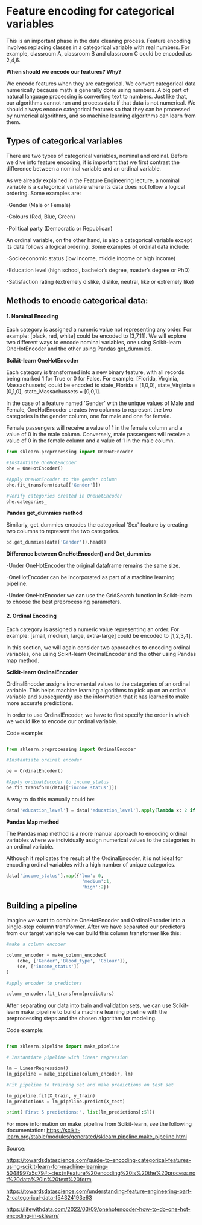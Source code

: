 # Feature encoding for categorical variables

This is an important phase in the data cleaning process. Feature encoding involves replacing classes in a categorical variable with real numbers. For example, classroom A, classroom B and classroom C could be encoded as 2,4,6.

**When should we encode our features? Why?**

We encode features when they are categorical. We convert categorical data numerically because math is generally done using numbers. A big part of natural language processing is converting text to numbers. Just like that, our algorithms cannot run and process data if that data is not numerical. We should always encode categorical features so that they can be processed by numerical algorithms, and so machine learning algorithms can learn from them. 

## Types of categorical variables

There are two types of categorical variables, nominal and ordinal. Before we dive into feature encoding, it is important that we first contrast the difference between a nominal variable and an ordinal variable.

As we already explained in the Feature Engineering lecture, a nominal variable is a categorical variable where its data does not follow a logical ordering. Some examples are:

-Gender (Male or Female)

-Colours (Red, Blue, Green)

-Political party (Democratic or Republican)

An ordinal variable, on the other hand, is also a categorical variable except its data follows a logical ordering. Some examples of ordinal data include:

-Socioeconomic status (low income, middle income or high income)

-Education level (high school, bachelor’s degree, master’s degree or PhD)

-Satisfaction rating (extremely dislike, dislike, neutral, like or extremely like)

## Methods to encode categorical data:

#### 1. Nominal Encoding

Each category is assigned a numeric value not representing any order. For example: [black, red, white] could be encoded to [3,7,11].
We will explore two different ways to encode nominal variables, one using Scikit-learn OneHotEncoder and the other using Pandas get_dummies.

**Scikit-learn OneHotEncoder**


Each category is transformed into a new binary feature, with all records being marked 1 for True or 0 for False. For example: [Florida, Virginia, Massachussets] could be encoded to state_Florida = [1,0,0], state_Virginia = [0,1,0], state_Massachussets = [0,0,1].

In the case of a feature named 'Gender' with the unique values of Male and Female, OneHotEncoder creates two columns to represent the two categories in the gender column, one for male and one for female.

Female passengers will receive a value of 1 in the female column and a value of 0 in the male column. Conversely, male passengers will receive a value of 0 in the female column and a value of 1 in the male column.

```py
from sklearn.preprocessing import OneHotEncoder

#Instantiate OneHotEncoder
ohe = OneHotEncoder()

#Apply OneHotEncoder to the gender column
ohe.fit_transform(data[['Gender']])

#Verify categories created in OneHotEncoder
ohe.categories_
```

**Pandas get_dummies method**

Similarly, get_dummies encodes the categorical 'Sex' feature by creating two columns to represent the two categories.

```py
pd.get_dummies(data['Gender']).head()
```

**Difference between OneHotEncoder() and Get_dummies**

-Under OneHotEncoder the original dataframe remains the same size.

-OneHotEncoder can be incorporated as part of a machine learning pipeline.

-Under OneHotEncoder we can use the GridSearch function in Scikit-learn to choose the best preprocessing parameters.

#### 2. Ordinal Encoding

Each category is assigned a numeric value representing an order. For example: [small, medium, large, extra-large] could be encoded to [1,2,3,4].

In this section, we will again consider two approaches to encoding ordinal variables, one using Scikit-learn OrdinalEncoder and the other using Pandas map method.

**Scikit-learn OrdinalEncoder**

OrdinalEncoder assigns incremental values to the categories of an ordinal variable. This helps machine learning algorithms to pick up on an ordinal variable and subsequently use the information that it has learned to make more accurate predictions.

In order to use OrdinalEncoder, we have to first specify the order in which we would like to encode our ordinal variable.

Code example:

```py

from sklearn.preprocessing import OrdinalEncoder

#Instantiate ordinal encoder

oe = OrdinalEncoder()

#Apply ordinalEncoder to income_status
oe.fit_transform(data[['income_status']])

```

A way to do this manually could be:

```py
data['education_level'] = data['education_level'].apply(lambda x: 2 if x == 'high' else 1)
```

**Pandas Map method**

The Pandas map method is a more manual approach to encoding ordinal variables where we individually assign numerical values to the categories in an ordinal variable.

Although it replicates the result of the OrdinalEncoder, it is not ideal for encoding ordinal variables with a high number of unique categories.

```py
data['income_status'].map({'low': 0,
                            'medium':1,
                            'high':2})
```
## Building a pipeline

Imagine we want to combine OneHotEncoder and OrdinalEncoder into a single-step column transformer. After we have separated our predictors from our target variable we can build this column transformer like this:

```py
#make a column encoder

column_encoder = make_column_encoded(
    (ohe, ['Gender','Blood_type', 'Colour']),
    (oe, ['income_status'])
)

#apply encoder to predictors

column_encoder.fit_transform(predictors)
```

After separating our data into train and validation sets, we can use Scikit-learn make_pipeline to build a machine learning pipeline with the preprocessing steps and the chosen algorithm for modeling.

Code example:

```py

from sklearn.pipeline import make_pipeline

# Instantiate pipeline with linear regression

lm = LinearRegression()
lm_pipeline = make_pipeline(column_encoder, lm)

#Fit pipeline to training set and make predictions on test set

lm_pipeline.fit(X_train, y_train)
lm_predictions = lm_pipeline.predict(X_test)

print('First 5 predictions:', list(lm_predictions[:5]))
```

For more information on make_pipeline from Scikit-learn, see the following documentation: https://scikit-learn.org/stable/modules/generated/sklearn.pipeline.make_pipeline.html

Source: 

https://towardsdatascience.com/guide-to-encoding-categorical-features-using-scikit-learn-for-machine-learning-5048997a5c79#:~:text=Feature%20encoding%20is%20the%20process,not%20data%20in%20text%20form.

https://towardsdatascience.com/understanding-feature-engineering-part-2-categorical-data-f54324193e63

https://lifewithdata.com/2022/03/09/onehotencoder-how-to-do-one-hot-encoding-in-sklearn/
